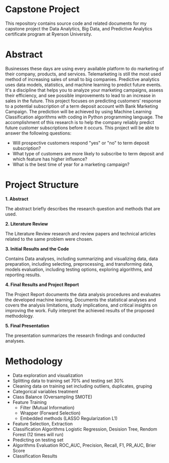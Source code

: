 # **Capstone Project**

This repository contains source code and related documents for my capstone project the Data Analytics, Big Data, and Predictive Analytics certificate program at Ryerson University.

# **Abstract**

Businesses these days are using every available platform to do marketing of their company, products, and services. Telemarketing is still the most used method of increasing sales of small to big companies. Predictive analytics uses data models, statistics, and machine learning to predict future events. It's a discipline that helps you to analyze your marketing campaigns, assess their efficiency, and see possible improvements to lead to an increase in sales in the future. This project focuses on predicting customers’ response to a potential subscription of a term deposit account with Bank Marketing Campaign. The prediction will be achieved by using Machine Learning Classification algorithms with coding in Python programming language. The accomplishment of this research is to help the company reliably predict future customer subscriptions before it occurs. This project will be able to answer the following questions:

- Will prospective customers respond "yes" or "no" to term deposit subscription?
- What type of customers are more likely to subscribe to term deposit and which feature has higher influence?
- What is the best time of year for a marketing campaign?

# **Project Structure**	

**1. Abstract** 

The abstract briefly describes the research question and methods that are used.  

**2. Literature Review**

The Literature Review research and review papers and technical articles related to the same problem were chosen.
 
**3. Initial Results and the Code**

Contains Data analyses, including summarizing and visualizing data, data preparation, including selecting, preprocessing, and transforming data, models evaluation, including testing options, exploring algorithms, and reporting results.

**4. Final Results and Project Report**

The Project Report documents the data analysis procedures and evaluates the developed machine learning. Documents the statistical analyses and covers the analysis limitations, study implications, and critical insights on improving the work. Fully interpret the achieved results of the proposed methodology.

**5. Final Presentation**

The presentation summarizes the research findings and conducted analyses.

# **Methodology**
- Data exploration and visualization
- Splitting data to training set 70% and testing set 30% 
- Cleaning data on training set including outliers, duplicates, gruping  
- Categorical variables treatment
- Class Balance (Oversampling  SMOTE)
- Feature Training 
  - Filter (Mutual Information) 
  - Wrapper (Forward Selection)
  - Embedded methods (LASSO Regularization L1) 
- Feature Selection, Extraction
- Classification Algorithms Logistic Regression, Desision Tree, Rendom Forest (12 times will run)
- Predicting on testing set
- Algorithms Evaluation ROC_AUC, Precision, Recall, F1, PR_AUC, Brier Score
- Classification Results



